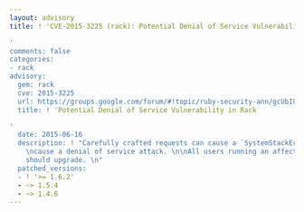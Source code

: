 ```yaml
---
layout: advisory
title: ! 'CVE-2015-3225 (rack): Potential Denial of Service Vulnerability in Rack

'
comments: false
categories:
- rack
advisory:
  gem: rack
  cve: 2015-3225
  url: https://groups.google.com/forum/#!topic/ruby-security-ann/gcUbICUmKMc
  title: ! 'Potential Denial of Service Vulnerability in Rack

'
  date: 2015-06-16
  description: ! "Carefully crafted requests can cause a `SystemStackError` and potentially
    \ncause a denial of service attack. \n\nAll users running an affected release
    should upgrade. \n"
  patched_versions:
  - ! '>= 1.6.2'
  - ~> 1.5.4
  - ~> 1.4.6
---
```

